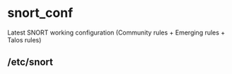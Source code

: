 # snort_conf
Latest SNORT working configuration (Community rules + Emerging rules + Talos rules)
## /etc/snort
